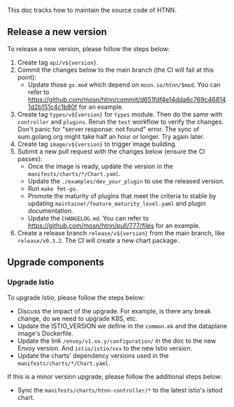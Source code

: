This doc tracks how to maintain the source code of HTNN.

## Release a new version

To release a new version, please follow the steps below:

1. Create tag `api/v${version}`.
2. Commit the changes below to the main branch (the CI will fail at this point):
    * Update those `go.mod` which depend on `mosn.io/htnn/$mod`.
   You can refer to https://github.com/mosn/htnn/commit/d651fdf4e14dda6c769c468141d2b151c4c1b80f for an example.
3. Create tag `types/v${version}` for `types` module. Then do the same with `controller` and `plugins`. Rerun the `test` workflow to verify the changes. Don't panic for "server response: not found" error. The sync of sum.golang.org might take half an hour or longer. Try again later.
4. Create tag `image/v${version}` to trigger image building.
5. Submit a new pull request with the changes below (ensure the CI passes):
    * Once the image is ready, update the version in the `manifests/charts/*/Chart.yaml`.
    * Update the `./examples/dev_your_plugin` to use the released version.
    * Run `make fmt-go`.
    * Promote the maturity of plugins that meet the criteria to stable by updating `maintainer/feature_maturity_level.yaml` and plugin documentation.
    * Update the `CHANGELOG.md`.
   You can refer to https://github.com/mosn/htnn/pull/777/files for an example.
6. Create a release branch `release/v${version}` from the main branch, like `release/v0.3.2`. The CI will create a new chart package.

## Upgrade components

### Upgrade Istio

To upgrade Istio, please follow the steps below:

* Discuss the impact of the upgrade. For example, is there any break change, do we need to upgrade K8S, etc.
* Update the ISTIO_VERSION we define in the `common.mk` and the dataplane image's Dockerfile.
* Update the link `/envoy/v1.xx.y/configuration/` in the doc to the new Envoy version. And `istio/istio/xxx` to the new Istio version.
* Update the charts' dependency versions used in the `manifests/charts/*/Chart.yaml`.

If this is a minor version upgrade, please follow the additional steps below:

* Sync the `manifests/charts/htnn-controller/*` to the latest istio's istiod chart.
